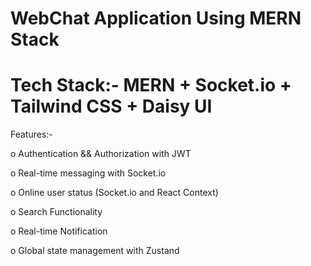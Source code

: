 # WebChat Application Using MERN Stack

# Tech Stack:- MERN + Socket.io + Tailwind CSS + Daisy UI
Features:-

o	Authentication && Authorization with JWT

o	Real-time messaging with Socket.io

o	Online user status (Socket.io and React Context)

o	Search Functionality

o	Real-time Notification

o	Global state management with Zustand
